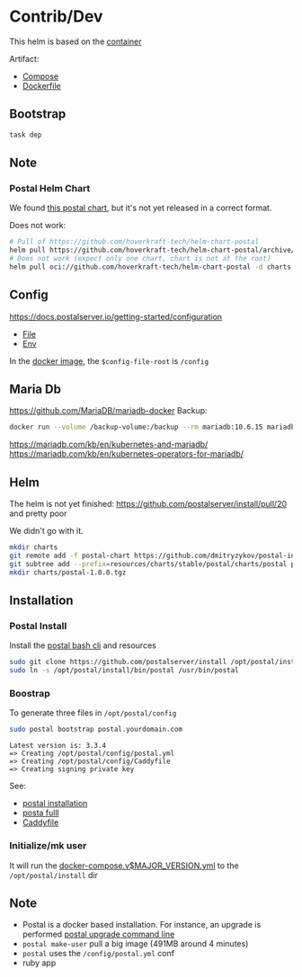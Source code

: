 # Contrib/Dev


This helm is based on the [container](https://docs.postalserver.io/other/containers)

Artifact:
* [Compose](https://github.com/postalserver/install/blob/main/templates/docker-compose.v3.yml)
* [Dockerfile](https://github.com/postalserver/postal/blob/main/Dockerfile)


## Bootstrap

```bash
task dep
```

## Note
### Postal Helm Chart
We found [this postal chart](https://github.com/hoverkraft-tech/helm-chart-postal), but it's not yet released
in a correct format.


Does not work:
```bash
# Pull of https://github.com/hoverkraft-tech/helm-chart-postal
helm pull https://github.com/hoverkraft-tech/helm-chart-postal/archive/refs/tags/0.3.1.tar.gz -d charts --untar
# Does not work (expect only one chart, chart is not at the root)
helm pull oci://github.com/hoverkraft-tech/helm-chart-postal -d charts --untar
```

## Config

https://docs.postalserver.io/getting-started/configuration

* [File](https://github.com/postalserver/postal/blob/main/doc/config/yaml.yml)
* [Env](https://github.com/postalserver/postal/blob/main/doc/config/environment-variables.md)

In the [docker image](https://docs.postalserver.io/other/containers#configuration), the `$config-file-root` is `/config`
## Maria Db

https://github.com/MariaDB/mariadb-docker
Backup:
```bash
docker run --volume /backup-volume:/backup --rm mariadb:10.6.15 mariadb-backup --help
```

https://mariadb.com/kb/en/kubernetes-and-mariadb/
https://mariadb.com/kb/en/kubernetes-operators-for-mariadb/



## Helm

The helm is not yet finished: https://github.com/postalserver/install/pull/20
and pretty poor

We didn't go with it.
```bash
mkdir charts
git remote add -f postal-chart https://github.com/dmitryzykov/postal-install.git
git subtree add --prefix=resources/charts/stable/postal/charts/postal postal-chart main --squash -- helm/postal
mkdir charts/postal-1.0.0.tgz
```

## Installation

### Postal Install

Install the [postal bash cli](https://github.com/postalserver/install/blob/main/bin/postal)
and resources
```bash
sudo git clone https://github.com/postalserver/install /opt/postal/install
sudo ln -s /opt/postal/install/bin/postal /usr/bin/postal
```


### Boostrap
To generate three files in `/opt/postal/config`
```bash
sudo postal bootstrap postal.yourdomain.com
```
```
Latest version is: 3.3.4
=> Creating /opt/postal/config/postal.yml
=> Creating /opt/postal/config/Caddyfile
=> Creating signing private key
```
See:
* [postal installation](https://github.com/postalserver/install/blob/main/examples/postal.v3.yml)
* [posta fulll](https://github.com/postalserver/postal/blob/main/doc/config/yaml.yml)
* [Caddyfile](https://github.com/postalserver/install/blob/main/examples/Caddyfile)

### Initialize/mk user

It will run the [docker-compose.v$MAJOR_VERSION.yml](https://github.com/postalserver/install/blob/main/templates/docker-compose.v3.yml)
to the `/opt/postal/install` dir


## Note

* Postal is a docker based installation. For instance, an upgrade is performed [postal upgrade command line](https://docs.postalserver.io/getting-started/upgrading)
* `postal make-user` pull a big image (491MB around 4 minutes)
* `postal` uses the `/config/postal.yml` conf
* ruby app
